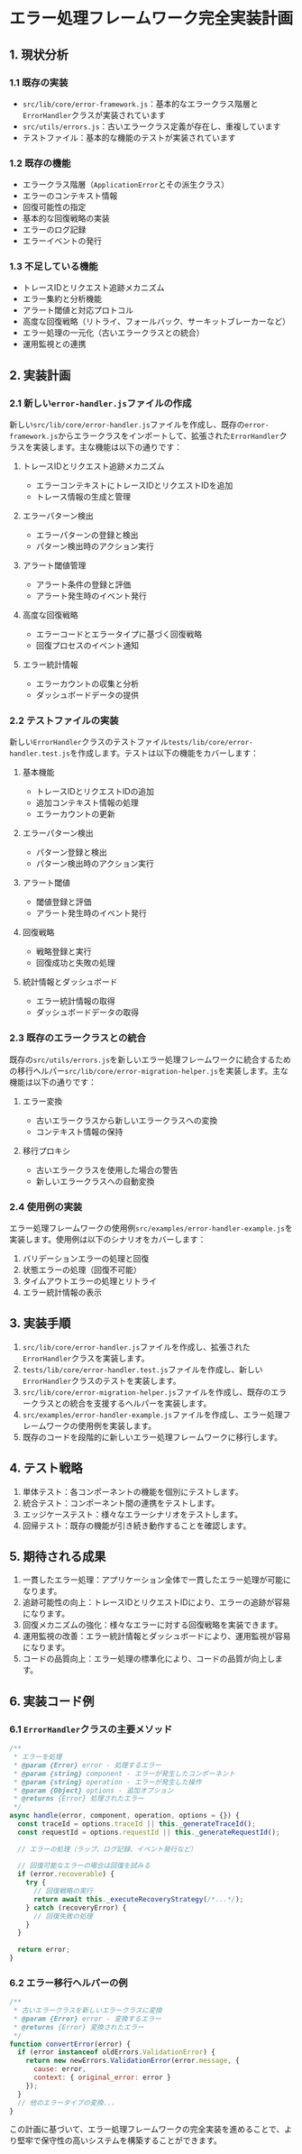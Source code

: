 # エラー処理フレームワーク完全実装計画

## 1. 現状分析

### 1.1 既存の実装

- `src/lib/core/error-framework.js`：基本的なエラークラス階層と`ErrorHandler`クラスが実装されています
- `src/utils/errors.js`：古いエラークラス定義が存在し、重複しています
- テストファイル：基本的な機能のテストが実装されています

### 1.2 既存の機能

- エラークラス階層（`ApplicationError`とその派生クラス）
- エラーのコンテキスト情報
- 回復可能性の指定
- 基本的な回復戦略の実装
- エラーのログ記録
- エラーイベントの発行

### 1.3 不足している機能

- トレースIDとリクエスト追跡メカニズム
- エラー集約と分析機能
- アラート閾値と対応プロトコル
- 高度な回復戦略（リトライ、フォールバック、サーキットブレーカーなど）
- エラー処理の一元化（古いエラークラスとの統合）
- 運用監視との連携

## 2. 実装計画

### 2.1 新しい`error-handler.js`ファイルの作成

新しい`src/lib/core/error-handler.js`ファイルを作成し、既存の`error-framework.js`からエラークラスをインポートして、拡張された`ErrorHandler`クラスを実装します。主な機能は以下の通りです：

1. トレースIDとリクエスト追跡メカニズム
   - エラーコンテキストにトレースIDとリクエストIDを追加
   - トレース情報の生成と管理

2. エラーパターン検出
   - エラーパターンの登録と検出
   - パターン検出時のアクション実行

3. アラート閾値管理
   - アラート条件の登録と評価
   - アラート発生時のイベント発行

4. 高度な回復戦略
   - エラーコードとエラータイプに基づく回復戦略
   - 回復プロセスのイベント通知

5. エラー統計情報
   - エラーカウントの収集と分析
   - ダッシュボードデータの提供

### 2.2 テストファイルの実装

新しい`ErrorHandler`クラスのテストファイル`tests/lib/core/error-handler.test.js`を作成します。テストは以下の機能をカバーします：

1. 基本機能
   - トレースIDとリクエストIDの追加
   - 追加コンテキスト情報の処理
   - エラーカウントの更新

2. エラーパターン検出
   - パターン登録と検出
   - パターン検出時のアクション実行

3. アラート閾値
   - 閾値登録と評価
   - アラート発生時のイベント発行

4. 回復戦略
   - 戦略登録と実行
   - 回復成功と失敗の処理

5. 統計情報とダッシュボード
   - エラー統計情報の取得
   - ダッシュボードデータの取得

### 2.3 既存のエラークラスとの統合

既存の`src/utils/errors.js`を新しいエラー処理フレームワークに統合するための移行ヘルパー`src/lib/core/error-migration-helper.js`を実装します。主な機能は以下の通りです：

1. エラー変換
   - 古いエラークラスから新しいエラークラスへの変換
   - コンテキスト情報の保持

2. 移行プロキシ
   - 古いエラークラスを使用した場合の警告
   - 新しいエラークラスへの自動変換

### 2.4 使用例の実装

エラー処理フレームワークの使用例`src/examples/error-handler-example.js`を実装します。使用例は以下のシナリオをカバーします：

1. バリデーションエラーの処理と回復
2. 状態エラーの処理（回復不可能）
3. タイムアウトエラーの処理とリトライ
4. エラー統計情報の表示

## 3. 実装手順

1. `src/lib/core/error-handler.js`ファイルを作成し、拡張された`ErrorHandler`クラスを実装します。
2. `tests/lib/core/error-handler.test.js`ファイルを作成し、新しい`ErrorHandler`クラスのテストを実装します。
3. `src/lib/core/error-migration-helper.js`ファイルを作成し、既存のエラークラスとの統合を支援するヘルパーを実装します。
4. `src/examples/error-handler-example.js`ファイルを作成し、エラー処理フレームワークの使用例を実装します。
5. 既存のコードを段階的に新しいエラー処理フレームワークに移行します。

## 4. テスト戦略

1. 単体テスト：各コンポーネントの機能を個別にテストします。
2. 統合テスト：コンポーネント間の連携をテストします。
3. エッジケーステスト：様々なエラーシナリオをテストします。
4. 回帰テスト：既存の機能が引き続き動作することを確認します。

## 5. 期待される成果

1. 一貫したエラー処理：アプリケーション全体で一貫したエラー処理が可能になります。
2. 追跡可能性の向上：トレースIDとリクエストIDにより、エラーの追跡が容易になります。
3. 回復メカニズムの強化：様々なエラーに対する回復戦略を実装できます。
4. 運用監視の改善：エラー統計情報とダッシュボードにより、運用監視が容易になります。
5. コードの品質向上：エラー処理の標準化により、コードの品質が向上します。

## 6. 実装コード例

### 6.1 `ErrorHandler`クラスの主要メソッド

```javascript
/**
 * エラーを処理
 * @param {Error} error - 処理するエラー
 * @param {string} component - エラーが発生したコンポーネント
 * @param {string} operation - エラーが発生した操作
 * @param {Object} options - 追加オプション
 * @returns {Error} 処理されたエラー
 */
async handle(error, component, operation, options = {}) {
  const traceId = options.traceId || this._generateTraceId();
  const requestId = options.requestId || this._generateRequestId();
  
  // エラーの処理（ラップ、ログ記録、イベント発行など）
  
  // 回復可能なエラーの場合は回復を試みる
  if (error.recoverable) {
    try {
      // 回復戦略の実行
      return await this._executeRecoveryStrategy(/*...*/);
    } catch (recoveryError) {
      // 回復失敗の処理
    }
  }
  
  return error;
}
```

### 6.2 エラー移行ヘルパーの例

```javascript
/**
 * 古いエラークラスを新しいエラークラスに変換
 * @param {Error} error - 変換するエラー
 * @returns {Error} 変換されたエラー
 */
function convertError(error) {
  if (error instanceof oldErrors.ValidationError) {
    return new newErrors.ValidationError(error.message, {
      cause: error,
      context: { original_error: error }
    });
  }
  // 他のエラータイプの変換...
}
```

この計画に基づいて、エラー処理フレームワークの完全実装を進めることで、より堅牢で保守性の高いシステムを構築することができます。
